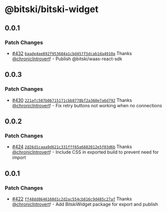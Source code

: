 # @bitski/bitski-widget

## 0.0.1

### Patch Changes

- [#432](https://github.com/BitskiCo/bitski-js/pull/432) [`6aade4ae892f953684a1cbd457f5dcab1da4910a`](https://github.com/BitskiCo/bitski-js/commit/6aade4ae892f953684a1cbd457f5dcab1da4910a) Thanks [@chronicIntrovert](https://github.com/chronicIntrovert)! - Publish @bitski/waas-react-sdk

## 0.0.3

### Patch Changes

- [#430](https://github.com/BitskiCo/bitski-js/pull/430) [`221afc507b06715171cbb8778bf2a360e7a6d792`](https://github.com/BitskiCo/bitski-js/commit/221afc507b06715171cbb8778bf2a360e7a6d792) Thanks [@chronicIntrovert](https://github.com/chronicIntrovert)! - Fix retry buttons not working when no connections

## 0.0.2

### Patch Changes

- [#424](https://github.com/BitskiCo/bitski-js/pull/424) [`2d26d1caaa9d621c331fff65a6682012e5f03d6b`](https://github.com/BitskiCo/bitski-js/commit/2d26d1caaa9d621c331fff65a6682012e5f03d6b) Thanks [@chronicIntrovert](https://github.com/chronicIntrovert)! - Include CSS in exported build to prevent need for import

## 0.0.1

### Patch Changes

- [#422](https://github.com/BitskiCo/bitski-js/pull/422) [`ff48dd8646160d1c2d2ac554cb816c9d485c27af`](https://github.com/BitskiCo/bitski-js/commit/ff48dd8646160d1c2d2ac554cb816c9d485c27af) Thanks [@chronicIntrovert](https://github.com/chronicIntrovert)! - Add BitskiWidget package for export and publish
